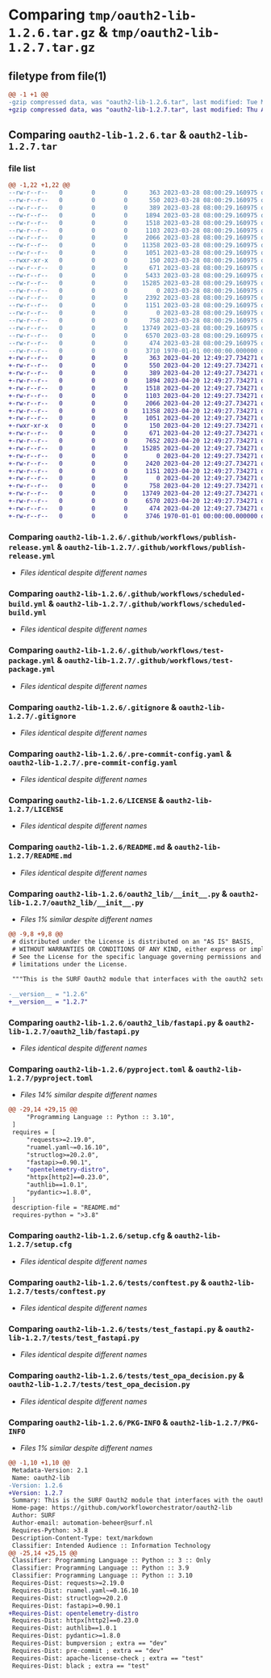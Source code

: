 # Comparing `tmp/oauth2-lib-1.2.6.tar.gz` & `tmp/oauth2-lib-1.2.7.tar.gz`

## filetype from file(1)

```diff
@@ -1 +1 @@
-gzip compressed data, was "oauth2-lib-1.2.6.tar", last modified: Tue Mar 28 08:00:37 2023, max compression
+gzip compressed data, was "oauth2-lib-1.2.7.tar", last modified: Thu Apr 20 12:49:38 2023, max compression
```

## Comparing `oauth2-lib-1.2.6.tar` & `oauth2-lib-1.2.7.tar`

### file list

```diff
@@ -1,22 +1,22 @@
--rw-r--r--   0        0        0      363 2023-03-28 08:00:29.160975 oauth2-lib-1.2.6/.bumpversion.cfg
--rw-r--r--   0        0        0      550 2023-03-28 08:00:29.160975 oauth2-lib-1.2.6/.github/workflows/publish-release.yml
--rw-r--r--   0        0        0      389 2023-03-28 08:00:29.160975 oauth2-lib-1.2.6/.github/workflows/pull-request.yml
--rw-r--r--   0        0        0     1894 2023-03-28 08:00:29.160975 oauth2-lib-1.2.6/.github/workflows/scheduled-build.yml
--rw-r--r--   0        0        0     1518 2023-03-28 08:00:29.160975 oauth2-lib-1.2.6/.github/workflows/test-package.yml
--rw-r--r--   0        0        0     1103 2023-03-28 08:00:29.160975 oauth2-lib-1.2.6/.gitignore
--rw-r--r--   0        0        0     2066 2023-03-28 08:00:29.160975 oauth2-lib-1.2.6/.pre-commit-config.yaml
--rw-r--r--   0        0        0    11358 2023-03-28 08:00:29.160975 oauth2-lib-1.2.6/LICENSE
--rw-r--r--   0        0        0     1051 2023-03-28 08:00:29.160975 oauth2-lib-1.2.6/README.md
--rwxr-xr-x   0        0        0      150 2023-03-28 08:00:29.160975 oauth2-lib-1.2.6/fmt_code.sh
--rw-r--r--   0        0        0      671 2023-03-28 08:00:29.160975 oauth2-lib-1.2.6/oauth2_lib/__init__.py
--rw-r--r--   0        0        0     5433 2023-03-28 08:00:29.160975 oauth2-lib-1.2.6/oauth2_lib/async_api_client.py
--rw-r--r--   0        0        0    15285 2023-03-28 08:00:29.160975 oauth2-lib-1.2.6/oauth2_lib/fastapi.py
--rw-r--r--   0        0        0        0 2023-03-28 08:00:29.160975 oauth2-lib-1.2.6/oauth2_lib/py.typed
--rw-r--r--   0        0        0     2392 2023-03-28 08:00:29.160975 oauth2-lib-1.2.6/pyproject.toml
--rw-r--r--   0        0        0     1151 2023-03-28 08:00:29.160975 oauth2-lib-1.2.6/setup.cfg
--rw-r--r--   0        0        0        0 2023-03-28 08:00:29.160975 oauth2-lib-1.2.6/tests/__init__.py
--rw-r--r--   0        0        0      758 2023-03-28 08:00:29.160975 oauth2-lib-1.2.6/tests/conftest.py
--rw-r--r--   0        0        0    13749 2023-03-28 08:00:29.160975 oauth2-lib-1.2.6/tests/test_fastapi.py
--rw-r--r--   0        0        0     6570 2023-03-28 08:00:29.160975 oauth2-lib-1.2.6/tests/test_opa_decision.py
--rw-r--r--   0        0        0      474 2023-03-28 08:00:29.160975 oauth2-lib-1.2.6/tests/test_opa_graphql_decision.py
--rw-r--r--   0        0        0     3710 1970-01-01 00:00:00.000000 oauth2-lib-1.2.6/PKG-INFO
+-rw-r--r--   0        0        0      363 2023-04-20 12:49:27.734271 oauth2-lib-1.2.7/.bumpversion.cfg
+-rw-r--r--   0        0        0      550 2023-04-20 12:49:27.734271 oauth2-lib-1.2.7/.github/workflows/publish-release.yml
+-rw-r--r--   0        0        0      389 2023-04-20 12:49:27.734271 oauth2-lib-1.2.7/.github/workflows/pull-request.yml
+-rw-r--r--   0        0        0     1894 2023-04-20 12:49:27.734271 oauth2-lib-1.2.7/.github/workflows/scheduled-build.yml
+-rw-r--r--   0        0        0     1518 2023-04-20 12:49:27.734271 oauth2-lib-1.2.7/.github/workflows/test-package.yml
+-rw-r--r--   0        0        0     1103 2023-04-20 12:49:27.734271 oauth2-lib-1.2.7/.gitignore
+-rw-r--r--   0        0        0     2066 2023-04-20 12:49:27.734271 oauth2-lib-1.2.7/.pre-commit-config.yaml
+-rw-r--r--   0        0        0    11358 2023-04-20 12:49:27.734271 oauth2-lib-1.2.7/LICENSE
+-rw-r--r--   0        0        0     1051 2023-04-20 12:49:27.734271 oauth2-lib-1.2.7/README.md
+-rwxr-xr-x   0        0        0      150 2023-04-20 12:49:27.734271 oauth2-lib-1.2.7/fmt_code.sh
+-rw-r--r--   0        0        0      671 2023-04-20 12:49:27.734271 oauth2-lib-1.2.7/oauth2_lib/__init__.py
+-rw-r--r--   0        0        0     7652 2023-04-20 12:49:27.734271 oauth2-lib-1.2.7/oauth2_lib/async_api_client.py
+-rw-r--r--   0        0        0    15285 2023-04-20 12:49:27.734271 oauth2-lib-1.2.7/oauth2_lib/fastapi.py
+-rw-r--r--   0        0        0        0 2023-04-20 12:49:27.734271 oauth2-lib-1.2.7/oauth2_lib/py.typed
+-rw-r--r--   0        0        0     2420 2023-04-20 12:49:27.734271 oauth2-lib-1.2.7/pyproject.toml
+-rw-r--r--   0        0        0     1151 2023-04-20 12:49:27.734271 oauth2-lib-1.2.7/setup.cfg
+-rw-r--r--   0        0        0        0 2023-04-20 12:49:27.734271 oauth2-lib-1.2.7/tests/__init__.py
+-rw-r--r--   0        0        0      758 2023-04-20 12:49:27.734271 oauth2-lib-1.2.7/tests/conftest.py
+-rw-r--r--   0        0        0    13749 2023-04-20 12:49:27.734271 oauth2-lib-1.2.7/tests/test_fastapi.py
+-rw-r--r--   0        0        0     6570 2023-04-20 12:49:27.734271 oauth2-lib-1.2.7/tests/test_opa_decision.py
+-rw-r--r--   0        0        0      474 2023-04-20 12:49:27.734271 oauth2-lib-1.2.7/tests/test_opa_graphql_decision.py
+-rw-r--r--   0        0        0     3746 1970-01-01 00:00:00.000000 oauth2-lib-1.2.7/PKG-INFO
```

### Comparing `oauth2-lib-1.2.6/.github/workflows/publish-release.yml` & `oauth2-lib-1.2.7/.github/workflows/publish-release.yml`

 * *Files identical despite different names*

### Comparing `oauth2-lib-1.2.6/.github/workflows/scheduled-build.yml` & `oauth2-lib-1.2.7/.github/workflows/scheduled-build.yml`

 * *Files identical despite different names*

### Comparing `oauth2-lib-1.2.6/.github/workflows/test-package.yml` & `oauth2-lib-1.2.7/.github/workflows/test-package.yml`

 * *Files identical despite different names*

### Comparing `oauth2-lib-1.2.6/.gitignore` & `oauth2-lib-1.2.7/.gitignore`

 * *Files identical despite different names*

### Comparing `oauth2-lib-1.2.6/.pre-commit-config.yaml` & `oauth2-lib-1.2.7/.pre-commit-config.yaml`

 * *Files identical despite different names*

### Comparing `oauth2-lib-1.2.6/LICENSE` & `oauth2-lib-1.2.7/LICENSE`

 * *Files identical despite different names*

### Comparing `oauth2-lib-1.2.6/README.md` & `oauth2-lib-1.2.7/README.md`

 * *Files identical despite different names*

### Comparing `oauth2-lib-1.2.6/oauth2_lib/__init__.py` & `oauth2-lib-1.2.7/oauth2_lib/__init__.py`

 * *Files 1% similar despite different names*

```diff
@@ -9,8 +9,8 @@
 # distributed under the License is distributed on an "AS IS" BASIS,
 # WITHOUT WARRANTIES OR CONDITIONS OF ANY KIND, either express or implied.
 # See the License for the specific language governing permissions and
 # limitations under the License.
 
 """This is the SURF Oauth2 module that interfaces with the oauth2 setup."""
 
-__version__ = "1.2.6"
+__version__ = "1.2.7"
```

### Comparing `oauth2-lib-1.2.6/oauth2_lib/fastapi.py` & `oauth2-lib-1.2.7/oauth2_lib/fastapi.py`

 * *Files identical despite different names*

### Comparing `oauth2-lib-1.2.6/pyproject.toml` & `oauth2-lib-1.2.7/pyproject.toml`

 * *Files 14% similar despite different names*

```diff
@@ -29,14 +29,15 @@
     "Programming Language :: Python :: 3.10",
 ]
 requires = [
     "requests>=2.19.0",
     "ruamel.yaml~=0.16.10",
     "structlog>=20.2.0",
     "fastapi>=0.90.1",
+    "opentelemetry-distro",
     "httpx[http2]==0.23.0",
     "authlib==1.0.1",
     "pydantic>=1.8.0",
 ]
 description-file = "README.md"
 requires-python = ">3.8"
```

### Comparing `oauth2-lib-1.2.6/setup.cfg` & `oauth2-lib-1.2.7/setup.cfg`

 * *Files identical despite different names*

### Comparing `oauth2-lib-1.2.6/tests/conftest.py` & `oauth2-lib-1.2.7/tests/conftest.py`

 * *Files identical despite different names*

### Comparing `oauth2-lib-1.2.6/tests/test_fastapi.py` & `oauth2-lib-1.2.7/tests/test_fastapi.py`

 * *Files identical despite different names*

### Comparing `oauth2-lib-1.2.6/tests/test_opa_decision.py` & `oauth2-lib-1.2.7/tests/test_opa_decision.py`

 * *Files identical despite different names*

### Comparing `oauth2-lib-1.2.6/PKG-INFO` & `oauth2-lib-1.2.7/PKG-INFO`

 * *Files 1% similar despite different names*

```diff
@@ -1,10 +1,10 @@
 Metadata-Version: 2.1
 Name: oauth2-lib
-Version: 1.2.6
+Version: 1.2.7
 Summary: This is the SURF Oauth2 module that interfaces with the oauth2 setup.
 Home-page: https://github.com/workfloworchestrator/oauth2-lib
 Author: SURF
 Author-email: automation-beheer@surf.nl
 Requires-Python: >3.8
 Description-Content-Type: text/markdown
 Classifier: Intended Audience :: Information Technology
@@ -25,14 +25,15 @@
 Classifier: Programming Language :: Python :: 3 :: Only
 Classifier: Programming Language :: Python :: 3.9
 Classifier: Programming Language :: Python :: 3.10
 Requires-Dist: requests>=2.19.0
 Requires-Dist: ruamel.yaml~=0.16.10
 Requires-Dist: structlog>=20.2.0
 Requires-Dist: fastapi>=0.90.1
+Requires-Dist: opentelemetry-distro
 Requires-Dist: httpx[http2]==0.23.0
 Requires-Dist: authlib==1.0.1
 Requires-Dist: pydantic>=1.8.0
 Requires-Dist: bumpversion ; extra == "dev"
 Requires-Dist: pre-commit ; extra == "dev"
 Requires-Dist: apache-license-check ; extra == "test"
 Requires-Dist: black ; extra == "test"
```


